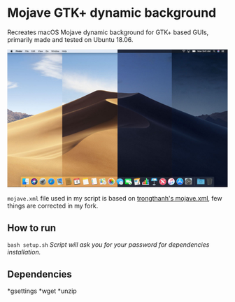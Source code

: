 # Mojave GTK+ dynamic background
Recreates macOS Mojave dynamic background for GTK+ based GUIs, primarily made and tested on Ubuntu 18.06.

![example](mojave.jpg)

`mojave.xml` file used in my script is based on [trongthanh's mojave.xml](https://gist.github.com/trongthanh/7d632e90687e1bc219e1f3262d337702), few things are corrected in my fork.

## How to run
`bash setup.sh` 
_Script will ask you for your password for dependencies installation._

## Dependencies
*gsettings
*wget
*unzip
